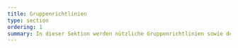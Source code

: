```yaml
---
title: Gruppenrichtlinien
type: section
ordering: 1
summary: In dieser Sektion werden nützliche Gruppenrichtlinien sowie deren Konfiguration gesammelt.
---
```

